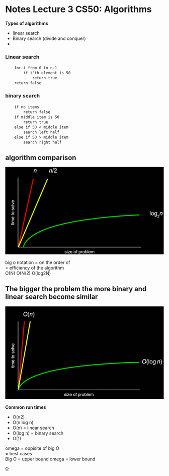 # Notes Lecture 3 CS50: Algorithms

<b>Types of algorithms</b>

- linear search
- Binary search (divide and conquer)
- 

### Linear search

```
    for i from 0 to n-1
        if i'th element is 50
            return true
    return false
```

### binary search

```
    if no items
        return false
    if middle item is 50
        return true
    else if 50 < middle item
        search left half
    else if 50 > middle item
        search right half

```
## algorithm comparison

![algorithm comparison](Images/firefox_301iqHrkDW.png)

big o notation = on the order of<br>
= efficiency of the algorithm<br>
O(N) O(N/2) O(log2N)<br>

## The bigger the problem the more binary and linear search become similar

![algorithm comparison with bigger problem set](images/firefox_CtOEWPIPhw.png)

<b>Common run times</b>

- O(n2) 
- O(n log n)
- O(n) = linear search
- O(log n) = binary search
- O(1)

omega = oppisite of big O<br>
= best cases<br>
Big O = upper bound
omega = lower bound

Ω